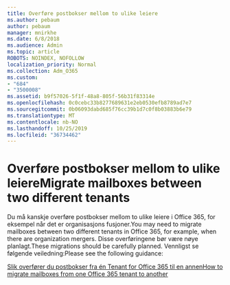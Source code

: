 ```yaml
---
title: Overføre postbokser mellom to ulike leiere
ms.author: pebaum
author: pebaum
manager: mnirkhe
ms.date: 6/8/2018
ms.audience: Admin
ms.topic: article
ROBOTS: NOINDEX, NOFOLLOW
localization_priority: Normal
ms.collection: Adm_O365
ms.custom:
- "684"
- "3500008"
ms.assetid: b9f57026-5f1f-48a8-805f-56b31f83314e
ms.openlocfilehash: 0c0cebc33b8277689631e2eb0530efb8789ad7e7
ms.sourcegitcommit: 0b06093dabd685f76cc39b1d7c0f8b03883b6e79
ms.translationtype: MT
ms.contentlocale: nb-NO
ms.lasthandoff: 10/25/2019
ms.locfileid: "36734462"
---
```

# <a name="migrate-mailboxes-between-two-different-tenants"></a><span data-ttu-id="efeb6-102">Overføre postbokser mellom to ulike leiere</span><span class="sxs-lookup"><span data-stu-id="efeb6-102">Migrate mailboxes between two different tenants</span></span>

<span data-ttu-id="efeb6-103">Du må kanskje overføre postbokser mellom to ulike leiere i Office 365, for eksempel når det er organisasjons fusjoner.</span><span class="sxs-lookup"><span data-stu-id="efeb6-103">You may need to migrate mailboxes between two different tenants in Office 365, for example, when there are organization mergers.</span></span> <span data-ttu-id="efeb6-104">Disse overføringene bør være nøye planlagt.</span><span class="sxs-lookup"><span data-stu-id="efeb6-104">These migrations should be carefully planned.</span></span> <span data-ttu-id="efeb6-105">Vennligst se følgende veiledning:</span><span class="sxs-lookup"><span data-stu-id="efeb6-105">Please see the following guidance:</span></span>
  
[<span data-ttu-id="efeb6-106">Slik overfører du postbokser fra én Tenant for Office 365 til en annen</span><span class="sxs-lookup"><span data-stu-id="efeb6-106">How to migrate mailboxes from one Office 365 tenant to another</span></span>](https://docs.microsoft.com/Exchange/mailbox-migration/migrate-mailboxes-across-tenants)
  